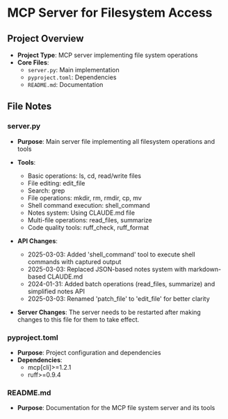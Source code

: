 # MCP Server for Filesystem Access

## Project Overview
- **Project Type**: MCP server implementing file system operations
- **Core Files**:
  - `server.py`: Main implementation
  - `pyproject.toml`: Dependencies
  - `README.md`: Documentation

## File Notes

### server.py
- **Purpose**: Main server file implementing all filesystem operations and tools
- **Tools**: 
  - Basic operations: ls, cd, read/write files
  - File editing: edit_file
  - Search: grep
  - File operations: mkdir, rm, rmdir, cp, mv
  - Shell command execution: shell_command
  - Notes system: Using CLAUDE.md file
  - Multi-file operations: read_files, summarize
  - Code quality tools: ruff_check, ruff_format
- **API Changes**:
  - 2025-03-03: Added 'shell_command' tool to execute shell commands with captured output
  - 2025-03-03: Replaced JSON-based notes system with markdown-based CLAUDE.md
  - 2024-01-31: Added batch operations (read_files, summarize) and simplified notes API
  - 2025-03-03: Renamed 'patch_file' to 'edit_file' for better clarity

- **Server Changes**: The server needs to be restarted after making changes to this file for them to take effect.

### pyproject.toml
- **Purpose**: Project configuration and dependencies
- **Dependencies**: 
  - mcp[cli]>=1.2.1
  - ruff>=0.9.4

### README.md
- **Purpose**: Documentation for the MCP file system server and its tools
